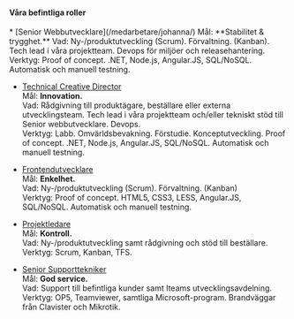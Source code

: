 <h4 class="title">Våra befintliga roller</h4>
* [Senior Webbutvecklare](/medarbetare/johanna/)  
Mål: **Stabilitet & trygghet.**  
Vad: Ny-/produktutveckling (Scrum). Förvaltning. (Kanban). Tech lead i våra projektteam. Devops för miljöer och releasehantering.  
Verktyg: Proof of concept. .NET, Node.js, Angular.JS, SQL/NoSQL. Automatisk och manuell testning.  

* [Technical Creative Director](/medarbetare/johan/)  
Mål: **Innovation.**  
Vad: Rådgivning till produktägare, beställare eller externa utvecklingsteam. Tech lead i våra projektteam och/eller tekniskt stöd till Senior webbutvecklare. Devops.  
Verktyg: Labb. Omvärldsbevakning. Förstudie. Konceptutveckling. Proof of concept. .NET, Node.js, Angular.JS, SQL/NoSQL. Automatisk och manuell testning.  

* [Frontendutvecklare](/medarbetare/rickard/)  
Mål: **Enkelhet.**  
Vad: Ny-/produktutveckling (Scrum). Förvaltning. (Kanban)  
Verktyg: Proof of concept. HTML5, CSS3, LESS, Angular.JS, SQL/NoSQL. Automatisk och manuell testning.  

* [Projektledare](/medarbetare/maria/)  
Mål: **Kontroll.**  
Vad: Ny-/produktutveckling samt rådgivning och stöd till beställare.  
Verktyg: Scrum, Kanban, TFS.  

* [Senior Supporttekniker](/medarbetare/mats/)  
Mål: **God service.**  
Vad: Support till befintliga kunder samt Iteams utvecklingsavdelning.  
Verktyg: OP5, Teamviewer, samtliga Microsoft-program. Brandväggar från Clavister och Mikrotik.